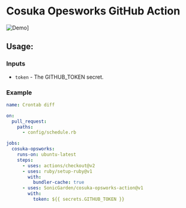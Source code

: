 # Cosuka Opesworks GitHub Action

![Demo](https://i.gyazo.com/365754babe61e376c8327ac452da2e82.png)]

## Usage:

### Inputs
- `token` - The GITHUB_TOKEN secret.

### Example

```yaml
name: Crontab diff

on:
  pull_request:
    paths:
      - config/schedule.rb

jobs:
  cosuka-opsworks:
    runs-on: ubuntu-latest
    steps:
      - uses: actions/checkout@v2
      - uses: ruby/setup-ruby@v1
        with:
          bundler-cache: true
      - uses: SonicGarden/cosuka-opsworks-action@v1
        with:
          token: ${{ secrets.GITHUB_TOKEN }}
```
